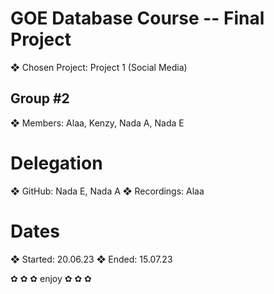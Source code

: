 # GOE Database Course -- Final Project
❖ Chosen Project: Project 1 (Social Media)

## Group #2
❖ Members: Alaa, Kenzy, Nada A, Nada E 

# Delegation
❖ GitHub: Nada E, Nada A
❖ Recordings: Alaa

# Dates
❖ Started: 20.06.23
❖ Ended: 15.07.23

✿ ✿ ✿ enjoy ✿ ✿ ✿

